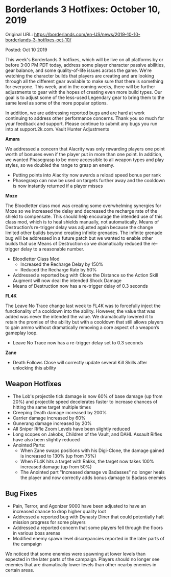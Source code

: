 Borderlands 3 Hotfixes: October 10, 2019
========================================

Original URL: https://borderlands.com/en-US/news/2019-10-10-borderlands-3-hotfixes-oct-10/

Posted: Oct 10 2019

This week's Borderlands 3 hotfixes, which will be live on all platforms by or before 3:00 PM PDT today, address some player character passive abilities, gear balance, and some quality-of-life issues across the game. We're watching the character builds that players are creating and are looking through all the different gear available to make sure that there is something for everyone. This week, and in the coming weeks, there will be further adjustments to gear with the hopes of creating even more build types. Our goal is to adjust some of the less-used Legendary gear to bring them to the same level as some of the more popular options.

In addition, we are addressing reported bugs and are hard at work continuing to address other performance concerns. Thank you so much for your feedback and support. Please continue to submit any bugs you run into at support.2k.com.
Vault Hunter Adjustments  

**Amara**

We addressed a concern that Alacrity was only rewarding players one point worth of bonuses even if the player put in more than one point. In addition, we wanted Phasegrasp to be more accessible to all weapon types and play styles, so we doubled the range to grasp an enemy.

- Putting points into Alacrity now awards a reload speed bonus per rank
- Phasegrasp can now be used on targets further away and the cooldown is now instantly returned if a player misses

**Moze**

The Bloodletter class mod was creating some overwhelming synergies for Moze so we increased the delay and decreased the recharge rate of the shield to compensate.  This should help encourage the intended use of this class mod, which is to heal shields manually, not automatically. Means of Destruction’s re-trigger delay was adjusted again because the change limited other builds beyond creating infinite grenades. The infinite grenade bug will be addressed in a future patch but we wanted to enable other builds that use Means of Destruction so we dramatically reduced the re-trigger delay to a reasonable number.

- Bloodletter Class Mod
  - Increased the Recharge Delay by 150%
  - Reduced the Recharge Rate by 50%
- Addressed a reported bug with Close the Distance so the Action Skill Augment will now deal the intended Shock Damage
- Means of Destruction now has a re-trigger delay of 0.3 seconds

**FL4K**

The Leave No Trace change last week to FL4K was to forcefully inject the functionality of a cooldown into the ability. However, the value that was added was never the intended the value. We dramatically lowered it to retain the promise of the ability but with a cooldown that still allows players to gain ammo without dramatically removing a core aspect of a weapon’s gameplay loop.

- Leave No Trace now has a re-trigger delay set to 0.3 seconds

**Zane**

- Death Follows Close will correctly update several Kill Skills after unlocking this ability

Weapon Hotfixes
---------------

- The Lob's projectile tick damage is now 60% of base damage (up from 20%) and projectile speed decelerates faster to increase chances of hitting the same target multiple times
- Creeping Death damage increased by 200%
- Carrier damage increased by 60%
- Gunerang damage increased by 20%
- All Sniper Rifle Zoom Levels have been slightly reduced
- Long scopes on Jakobs, Children of the Vault, and DAHL Assault Rifles have also been slightly reduced
- Anointed Parts:
  - When Zane swaps positions with his Digi-Clone, the damage gained is increased to 130% (up from 75%)
  - When FL4K hits a target with Rakks, the target now takes 100% increased damage (up from 50%)
  - The Anointed part "Increased damage vs Badasses" no longer heals the player and now correctly adds bonus damage to Badass enemies

Bug Fixes
---------

- Pain, Terror, and Agonizer 9000 have been adjusted to have an increased chance to drop higher quality loot
- Addressed a reported bug with Dynasty Diner that could potentially halt mission progress for some players
- Addressed a reported concern that some players fell through the floors in various boss arenas
- Modified enemy spawn level discrepancies reported in the later parts of the campaign

We noticed that some enemies were spawning at lower levels than expected in the later parts of the campaign. Players should no longer see enemies that are dramatically lower levels than other nearby enemies in certain areas.

